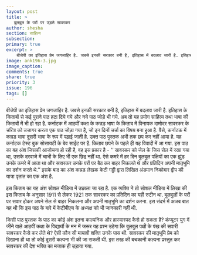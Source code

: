 ```yaml
---
layout: post
title: >
   बुलबुल के परों पर उड़ते सावरकर
author: shesha
section: साहित्य
subsection:
primary: true
excerpt: >
    बीजेपी का इतिहास प्रेम जगजाहिर है. जबसे इनकी सरकार बनी है, इतिहास में बदलाव जारी है. इतिहास के किताबों से कई पुराने पाठ हटा दिये गये और नये पाठ जोड़े भी गये. अब तो यह प्रयोग साहित्य तथा भाषा की किताबों में भी हो रहा है.
image: ank196-3.jpg
image_caption: 
comments: true
share: true
priority: 3
issue: 196
tags: []
---
```


बीजेपी का इतिहास प्रेम जगजाहिर है. जबसे इनकी सरकार बनी है, इतिहास में बदलाव जारी है. इतिहास के किताबों से कई पुराने पाठ हटा दिये गये और नये पाठ जोड़े भी गये. अब तो यह प्रयोग साहित्य तथा भाषा की किताबों में भी हो रहा है. कर्नाटक में आठवीं कक्षा के कन्नड़ भाषा के किताब में विनायक दामोदर सावरकर के चरित्र को उजागर करता एक पाठ जोड़ा गया है, जो इन दिनों चर्चा का विषय बना हुआ है. वैसे, कर्नाटक में कन्नड़ भाषा दूसरी भाषा के रूप में पढ़ाई जाती है. उक्त पाठ पुस्तक अभी तक छप कर नहीं आया है. यह कर्नाटक टेस्ट बुक सोसायटी के बेव साईट पर है. किताब छपने के पहले ही यह विवादों में आ गया. इस पाठ का वह अंश जिसकी आजोचना हो रही है, वह इस प्रकार है -
‘‘ सावरकर को जेल के जिस सेल में रखा गया था, उसके दरवाजे में चाभी के लिए भी एक छिद्र नहीं था. ऐसे कमरे में हर दिन बुलबुल पक्षियों का एक झुंड उनके कमरे में आता था और सावरकर उनके परों पर बैठ कर बाहर निकलते थे और प्रतिदिन अपनी मातृभूमि का दर्शन करते थे.’’ इसके बाद का अंश कन्नड़ लेखक केटी गट्टी द्वारा लिखित अंडमान निकोबार द्वीप की यात्रा वृतांत का एक अंश है.

इस किताब का यह अंश सोशल मीडिया में उछाला जा रहा है. एक व्यक्ति ने तो सोशल मीडिया में लिखा की इस किताब के अनुसार 1911 से लेकर 1921 तक सावरकर का प्रतिदिन का यही रुटीन था. बुलबुलों के परों पर सवार होकर अपने सेल से बाहर निकलना और अपनी मातृभूमि का दर्शन करना. इस संदर्भ में अजब बात यह थी कि इस पाठ के बारे में केटीबीएच के अध्यक्ष को भी जानकारी नहीं थी.

किसी पाठ पुस्तक के पाठ का कोई अंश इतना काल्पनिक और हास्यास्पद कैसे हो सकता है? कंप्यूटर युग में जीने वाले आठवीं कक्षा के विद्यार्थी के मन में जरूर यह प्रश्न उठेगा कि बुलबुल पक्षी के पंख की सवारी सावरकर कैसे कर लेते थे? ऐसी कौन सी मायावी शक्ति उनके पास थी. सावरकर की मातृभूमि प्रेम को दिखाना ही था तो कोई दूसरी कल्पना भी की जा सकती थी. इस तरह की बचकानी कल्पना प्रस्तुत कर सावरकर की देश भक्ति का मजाक ही उड़ाया गया. 